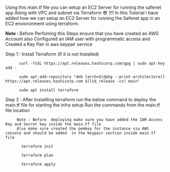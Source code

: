 Using this main.tf file you can setup an EC2 Server for running the safenet app  Along with VPC and subnet via Terraform  :sunglasses: !!!! 
In this Tutorial i have  added how  we can setup an EC2 Server for running the Safenet app in  an EC2 envioronment using  terraform.

**Note :** Before Perfoming this Steps ensure that you have created an AWS Account also Configured an IAM user with programmatic access and Created a Key Pair in aws keypair service


Step 1 : Install Terraform (If it is not Installed)

          curl -fsSL https://apt.releases.hashicorp.com/gpg | sudo apt-key add -

          sudo apt-add-repository "deb [arch=$(dpkg --print-architecture)] https://apt.releases.hashicorp.com $(lsb_release -cs) main"

          sudo apt install terraform

Step 2 : After Installling terraform run the below command to deploy the main.tf file for starting  the infra setup 
        Run the commands from the main.tf file location
         
         Note : Before  deploying make sure you have added the IAM Access Key and Secret key inside the main.tf file 
         Also make sure created the pemkey for the instance via AWS console and should be added  in the keypair section inside main.tf file
           
           terraform init
           
           terraform plan
           
           terraform apply
